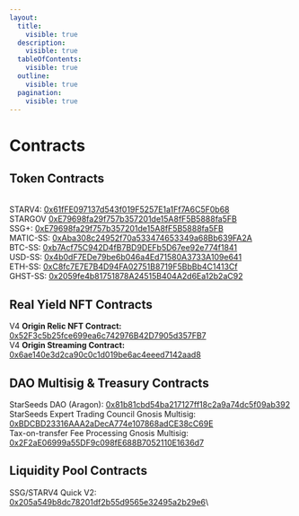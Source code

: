 ```yaml
---
layout:
  title:
    visible: true
  description:
    visible: true
  tableOfContents:
    visible: true
  outline:
    visible: true
  pagination:
    visible: true
---
```


# Contracts



## Token Contracts

\
STARV4: [0x61fFE097137d543f019F5257E1a1Ff7A6C5F0b68](https://polygonscan.com/token/0x61ffe097137d543f019f5257e1a1ff7a6c5f0b68)\
STARGOV [0xE79698fa29f757b357201de15A8fF5B5888fa5FB](https://polygonscan.com/address/0xe79698fa29f757b357201de15a8ff5b5888fa5fb)\
SSG+: [0xE79698fa29f757b357201de15A8fF5B5888fa5FB](https://polygonscan.com/address/0xe79698fa29f757b357201de15a8ff5b5888fa5fb)\
MATIC-SS: [0xAba308c24952f70a533474653349a68Bb639FA2A](https://polygonscan.com/token/0xaba308c24952f70a533474653349a68bb639fa2a)\
BTC-SS: [0xb7Acf75C942D4fB7BD9DEFb5D67ee92e774f1841](https://polygonscan.com/token/0xb7acf75c942d4fb7bd9defb5d67ee92e774f1841)\
USD-SS: [0x4b0dF7EDe79be6b046a4Ed71580A3733A109e641](https://polygonscan.com/token/0x4b0df7ede79be6b046a4ed71580a3733a109e641)\
ETH-SS: [0xC8fc7E7E7B4D94FA02751B8719F5BbBb4C1413Cf](https://polygonscan.com/token/0xc8fc7e7e7b4d94fa02751b8719f5bbbb4c1413cf/)\
GHST-SS: [0x2059fe4b81751878A24515B404A2d6Ea12b2aC92](https://polygonscan.com/token/0x2059fe4b81751878a24515b404a2d6ea12b2ac92)

## Real Yield NFT Contracts

V4 **Origin Relic NFT Contract:** [0x52F3c5b25fce699ea6c742976B42D7905d357FB7](https://polygonscan.com/address/0x52f3c5b25fce699ea6c742976b42d7905d357fb7)\
V4 **Origin Streaming Contract:** [0x6ae140e3d2ca90c0c1d019be6ac4eeed7142aad8](https://polygonscan.com/address/0x6ae140e3d2ca90c0c1d019be6ac4eeed7142aad8)

## DAO Multisig & Treasury Contracts

StarSeeds DAO (Aragon): [0x81b81cbd54ba217127ff18c2a9a74dc5f09ab392](https://polygonscan.com/address/0x81b81cbd54ba217127ff18c2a9a74dc5f09ab392)\
StarSeeds Expert Trading Council Gnosis Multisig: [0xBDCBD23316AAA2aDecA774e107868adCE38cC69E](contracts.md)\
Tax-on-transfer Fee Processing Gnosis Multisig: [\
0x2F2aE06999a55DF9c098fE688B7052110E1636d7](contracts.md)

## Liquidity Pool Contracts

SSG/STARV4 Quick V2: [0x205a549b8dc78201df2b55d9565e32495a2b29e6](security.md)\
